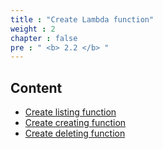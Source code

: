 ```yaml
---
title : "Create Lambda function"
weight : 2
chapter : false
pre : " <b> 2.2 </b> "
---
```


## Content
  - [Create listing function](2.2.1-Createlistingfunction/)
  - [Create creating function](2.2.2-Createcreatingfunction/)
  - [Create deleting function](2.2.3-Createdeletingfunction/)